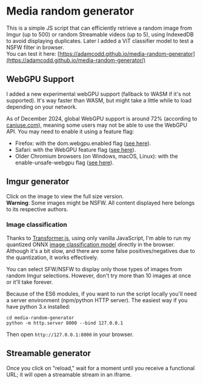 # Media random generator
This is a simple JS script that can efficiently retrieve a random image from Imgur (up to 500) or random Streamable videos (up to 5), using IndexedDB to avoid displaying duplicates. Later I added a ViT classifier model to test a NSFW filter in browser.\
You can test it here: [https://adamcodd.github.io/media-random-generator](https://adamcodd.github.io/media-random-generator/)

## WebGPU Support
I added a new experimental webGPU support (fallback to WASM if it's not supported). It's way faster than WASM, but might take a little while to load depending on your network.

As of December 2024, global WebGPU support is around 72% (according to [caniuse.com](https://caniuse.com/webgpu)), meaning some users may not be able to use the WebGPU API. You may need to enable it using a feature flag:
* Firefox: with the dom.webgpu.enabled flag ([see here](https://developer.mozilla.org/en-US/docs/Mozilla/Firefox/Experimental_features#:~:text=tested%20by%20Firefox.-,WebGPU%20API,-The%20WebGPU%20API)).
* Safari: with the WebGPU feature flag ([see here](https://webkit.org/blog/14879/webgpu-now-available-for-testing-in-safari-technology-preview/)).
* Older Chromium browsers (on Windows, macOS, Linux): with the enable-unsafe-webgpu flag ([see here](https://developer.chrome.com/docs/web-platform/webgpu/troubleshooting-tips)).

## Imgur generator
Click on the image to view the full size version.\
<b>Warning</b>: Some images might be NSFW. All content displayed here belongs to its respective authors.
### Image classification
Thanks to [Transformer.js](https://github.com/xenova/transformers.js), using only vanilla JavaScript, I'm able to run my quantized ONNX [image classification model](https://huggingface.co/AdamCodd/vit-base-nsfw-detector) directly in the browser. Although it's a bit slow, and there are some false positives/negatives due to the quantization, it works effectively. 

You can select SFW/NSFW to display only those types of images from random Imgur selections. However, don't try more than 10 images at once or it'll take forever.

Because of the ES6 modules, if you want to run the script locally you'll need a server environment (npm/python HTTP server). The easiest way if you have python 3.x installed:
```
cd media-random-generator
python -m http.server 8000 --bind 127.0.0.1
```
Then open `http://127.0.0.1:8000` in your browser.

## Streamable generator
Once you click on "reload," wait for a moment until you receive a functional URL; it will open a streamable stream in an iframe.
